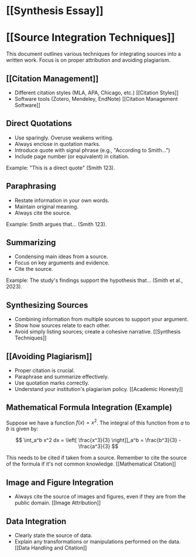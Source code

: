 # [[Synthesis Essay]]
# [[Source Integration Techniques]]

This document outlines various techniques for integrating sources into a written work.  Focus is on proper attribution and avoiding plagiarism.

## [[Citation Management]]

*   Different citation styles (MLA, APA, Chicago, etc.)  [[Citation Styles]]
*   Software tools (Zotero, Mendeley, EndNote) [[Citation Management Software]]


## Direct Quotations

*   Use sparingly.  Overuse weakens writing.
*   Always enclose in quotation marks.
*   Introduce quote with signal phrase (e.g., "According to Smith...")
*   Include page number (or equivalent) in citation.

Example: "This is a direct quote" (Smith 123).


## Paraphrasing

*   Restate information in your own words.
*   Maintain original meaning.
*   Always cite the source.

Example: Smith argues that... (Smith 123).


## Summarizing

*   Condensing main ideas from a source.
*   Focus on key arguments and evidence.
*   Cite the source.

Example:  The study's findings support the hypothesis that... (Smith et al., 2023).


## Synthesizing Sources

*   Combining information from multiple sources to support your argument.
*   Show how sources relate to each other.
*   Avoid simply listing sources; create a cohesive narrative.  [[Synthesis Techniques]]


## [[Avoiding Plagiarism]]

*   Proper citation is crucial.
*   Paraphrase and summarize effectively.
*   Use quotation marks correctly.
*   Understand your institution's plagiarism policy. [[Academic Honesty]]


##  Mathematical Formula Integration (Example)

Suppose we have a function $f(x) = x^2$.  The integral of this function from $a$ to $b$ is given by:

$$ \int_a^b x^2 dx = \left[ \frac{x^3}{3} \right]]_a^b = \frac{b^3}{3} - \frac{a^3}{3} $$

This needs to be cited if taken from a source.  Remember to cite the source of the formula if it's not common knowledge.  [[Mathematical Citation]]


##  Image and Figure Integration

*   Always cite the source of images and figures, even if they are from the public domain. [[Image Attribution]]


##  Data Integration

*   Clearly state the source of data.
*   Explain any transformations or manipulations performed on the data. [[Data Handling and Citation]]

